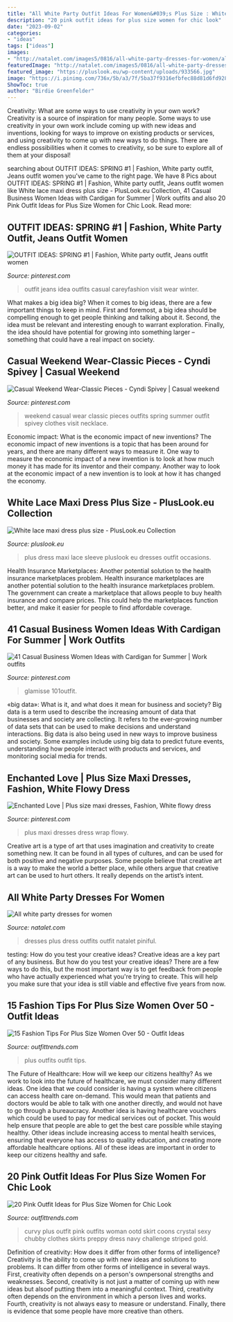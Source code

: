 ```yaml
---
title: "All White Party Outfit Ideas For Women&#039;s Plus Size : White Lace Maxi Dress Plus Size"
description: "20 pink outfit ideas for plus size women for chic look"
date: "2023-09-02"
categories:
- "ideas"
tags: ["ideas"]
images:
- "http://natalet.com/images5/0816/all-white-party-dresses-for-women/all-white-party-dresses-for-women-43_18.jpg"
featuredImage: "http://natalet.com/images5/0816/all-white-party-dresses-for-women/all-white-party-dresses-for-women-43_18.jpg"
featured_image: "https://pluslook.eu/wp-content/uploads/933566.jpg"
image: "https://i.pinimg.com/736x/5b/a3/7f/5ba37f9316efbfec88d81d6fd928fe85--white-plus-size-maxi-dress-maxi-dresses-plus-size.jpg"
ShowToc: true
author: "Birdie Greenfelder"
---
```



Creativity: What are some ways to use creativity in your own work?
Creativity is a source of inspiration for many people. Some ways to use creativity in your own work include coming up with new ideas and inventions, looking for ways to improve on existing products or services, and using creativity to come up with new ways to do things. There are endless possibilities when it comes to creativity, so be sure to explore all of them at your disposal!

	

		
searching about OUTFIT IDEAS: SPRING #1 | Fashion, White party outfit, Jeans outfit women you've came to the right page. We have 8 Pics about OUTFIT IDEAS: SPRING #1 | Fashion, White party outfit, Jeans outfit women like White lace maxi dress plus size - PlusLook.eu Collection, 41 Casual Business Women Ideas with Cardigan for Summer | Work outfits and also 20 Pink Outfit Ideas for Plus Size Women for Chic Look. Read more:
		
    
## OUTFIT IDEAS: SPRING #1 | Fashion, White Party Outfit, Jeans Outfit Women

<img loading=lazy src="https://i.pinimg.com/originals/d6/4d/a7/d64da791f776655c17d324f308a28554.jpg" onerror="this.onerror=null;this.src='https://tse2.mm.bing.net/th?id=OIP.3O5PaIhP3Z8H-JJ8GGPS3QHaLH&amp;pid=15.1';" alt="OUTFIT IDEAS: SPRING #1 | Fashion, White party outfit, Jeans outfit women">

_Source: pinterest.com_

>outfit jeans idea outfits casual careyfashion visit wear winter. 

	

What makes a big idea big?
When it comes to big ideas, there are a few important things to keep in mind. First and foremost, a big idea should be compelling enough to get people thinking and talking about it. Second, the idea must be relevant and interesting enough to warrant exploration. Finally, the idea should have potential for growing into something larger – something that could have a real impact on society.

    
## Casual Weekend Wear-Classic Pieces - Cyndi Spivey | Casual Weekend

<img loading=lazy src="https://i.pinimg.com/736x/fe/93/6d/fe936d9267278494dc4d232ebcff5f4f.jpg" onerror="this.onerror=null;this.src='https://tse4.mm.bing.net/th?id=OIP.7G-sz5SZ_Q7xht2bJQwcVAHaLH&amp;pid=15.1';" alt="Casual Weekend Wear-Classic Pieces - Cyndi Spivey | Casual weekend">

_Source: pinterest.com_

>weekend casual wear classic pieces outfits spring summer outfit spivey clothes visit necklace. 

	

Economic impact: What is the economic impact of new inventions?
The economic impact of new inventions is a topic that has been around for years, and there are many different ways to measure it. One way to measure the economic impact of a new invention is to look at how much money it has made for its inventor and their company. Another way to look at the economic impact of a new invention is to look at how it has changed the economy.

    
## White Lace Maxi Dress Plus Size - PlusLook.eu Collection

<img loading=lazy src="https://pluslook.eu/wp-content/uploads/933566.jpg" onerror="this.onerror=null;this.src='https://tse4.mm.bing.net/th?id=OIP.HyZ35Hglv755G1oFNr8IGwHaKl&amp;pid=15.1';" alt="White lace maxi dress plus size - PlusLook.eu Collection">

_Source: pluslook.eu_

>plus dress maxi lace sleeve pluslook eu dresses outfit occasions. 

	

Health Insurance Marketplaces: Another potential solution to the health insurance marketplaces problem.
Health insurance marketplaces are another potential solution to the health insurance marketplaces problem. The government can create a marketplace that allows people to buy health insurance and compare prices. This could help the marketplaces function better, and make it easier for people to find affordable coverage.

    
## 41 Casual Business Women Ideas With Cardigan For Summer | Work Outfits

<img loading=lazy src="https://i.pinimg.com/736x/c9/d2/cc/c9d2cce3aa3901687e62f7c5c25a71f4.jpg" onerror="this.onerror=null;this.src='https://tse2.mm.bing.net/th?id=OIP.8opebWPUacAy7QRFVvEu_wHaJ3&amp;pid=15.1';" alt="41 Casual Business Women Ideas with Cardigan for Summer | Work outfits">

_Source: pinterest.com_

>glamisse 101outfit. 

	

«big data»: What is it, and what does it mean for business and society?
Big data is a term used to describe the increasing amount of data that businesses and society are collecting. It refers to the ever-growing number of data sets that can be used to make decisions and understand interactions. Big data is also being used in new ways to improve business and society. Some examples include using big data to predict future events, understanding how people interact with products and services, and monitoring social media for trends.

    
## Enchanted Love | Plus Size Maxi Dresses, Fashion, White Flowy Dress

<img loading=lazy src="https://i.pinimg.com/736x/5b/a3/7f/5ba37f9316efbfec88d81d6fd928fe85--white-plus-size-maxi-dress-maxi-dresses-plus-size.jpg" onerror="this.onerror=null;this.src='https://tse4.mm.bing.net/th?id=OIP.txetGYOlqkfLc0vpWOEQhQHaLH&amp;pid=15.1';" alt="Enchanted Love | Plus size maxi dresses, Fashion, White flowy dress">

_Source: pinterest.com_

>plus maxi dresses dress wrap flowy. 

	

Creative art is a type of art that uses imagination and creativity to create something new. It can be found in all types of cultures, and can be used for both positive and negative purposes. Some people believe that creative art is a way to make the world a better place, while others argue that creative art can be used to hurt others. It really depends on the artist’s intent.

    
## All White Party Dresses For Women

<img loading=lazy src="http://natalet.com/images5/0816/all-white-party-dresses-for-women/all-white-party-dresses-for-women-43_18.jpg" onerror="this.onerror=null;this.src='https://tse4.mm.bing.net/th?id=OIP.CTvFNpCFP7qnOyC34c1m7AHaJ7&amp;pid=15.1';" alt="All white party dresses for women">

_Source: natalet.com_

>dresses plus dress outfits outfit natalet piniful. 

	

testing: How do you test your creative ideas?
Creative ideas are a key part of any business. But how do you test your creative ideas? There are a few ways to do this, but the most important way is to get feedback from people who have actually experienced what you're trying to create. This will help you make sure that your idea is still viable and effective five years from now.

    
## 15 Fashion Tips For Plus Size Women Over 50 - Outfit Ideas

<img loading=lazy src="https://www.outfittrends.com/wp-content/uploads/2015/09/plus-size-women-over-50-11.jpg" onerror="this.onerror=null;this.src='https://tse3.mm.bing.net/th?id=OIP.m4hnEPvwEkkoY6HfD08sEwHaJ7&amp;pid=15.1';" alt="15 Fashion Tips For Plus Size Women Over 50 - Outfit Ideas">

_Source: outfittrends.com_

>plus outfits outfit tips. 

	

The Future of Healthcare: How will we keep our citizens healthy?
As we work to look into the future of healthcare, we must consider many different ideas. One idea that we could consider is having a system where citizens can access health care on-demand. This would mean that patients and doctors would be able to talk with one another directly, and would not have to go through a bureaucracy. Another idea is having healthcare vouchers which could be used to pay for medical services out of pocket. This would help ensure that people are able to get the best care possible while staying healthy. Other ideas include increasing access to mental health services, ensuring that everyone has access to quality education, and creating more affordable healthcare options. All of these ideas are important in order to keep our citizens healthy and safe.

    
## 20 Pink Outfit Ideas For Plus Size Women For Chic Look

<img loading=lazy src="https://www.outfittrends.com/wp-content/uploads/2016/01/plus-size-pink-outfit-9.jpg" onerror="this.onerror=null;this.src='https://tse4.mm.bing.net/th?id=OIP.U8e-Euh8mqsfASyvdo2cSQHaLK&amp;pid=15.1';" alt="20 Pink Outfit Ideas for Plus Size Women for Chic Look">

_Source: outfittrends.com_

>curvy plus outfit pink outfits woman ootd skirt coons crystal sexy chubby clothes skirts preppy dress navy challenge striped gold. 

	

Definition of creativity: How does it differ from other forms of intelligence?
Creativity is the ability to come up with new ideas and solutions to problems. It can differ from other forms of intelligence in several ways. First, creativity often depends on a person's ownpersonal strengths and weaknesses. Second, creativity is not just a matter of coming up with new ideas but alsoof putting them into a meaningful context. Third, creativity often depends on the environment in which a person lives and works. Fourth, creativity is not always easy to measure or understand. Finally, there is evidence that some people have more creative than others.

